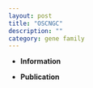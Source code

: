 ```yaml
---
layout: post
title: "OSCNGC"
description: ""
category: gene family
---
```


* **Information**  

* **Publication**  


